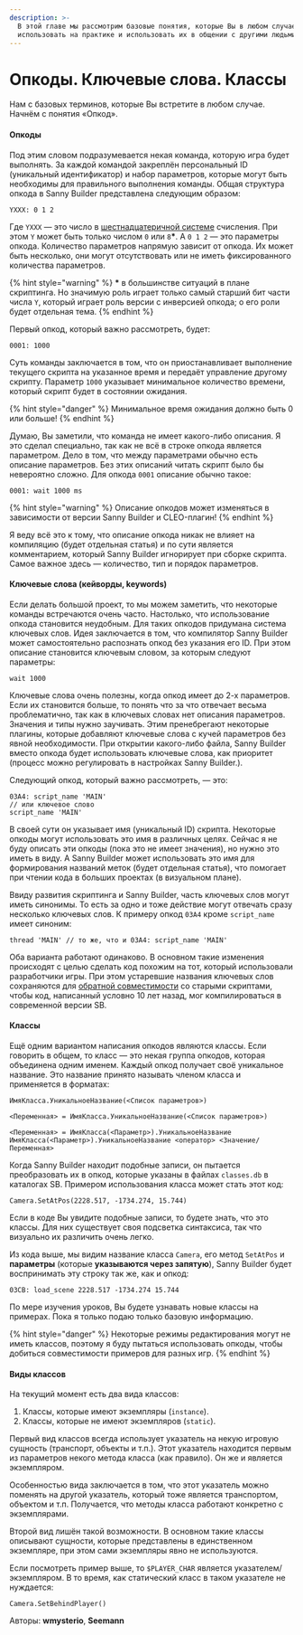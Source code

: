 ```yaml
---
description: >-
  В этой главе мы рассмотрим базовые понятия, которые Вы в любом случае будете
  использовать на практике и использовать их в общении с другими людьми.
---
```


# Опкоды. Ключевые слова. Классы

Нам с базовых терминов, которые Вы встретите в любом случае. Начнём с понятия «Опкод».

#### Опкоды

Под этим словом подразумевается некая команда, которую игра будет выполнять. За каждой командой закреплён персональный ID (уникальный идентификатор) и набор параметров, которые могут быть необходимы для правильного выполнения команды. Общая структура опкода в Sanny Builder представлена следующим образом:

```
YXXX: 0 1 2
```

Где `YXXX` — это число в [шестнадцатеричной системе](https://ru.wikipedia.org/wiki/%D0%A8%D0%B5%D1%81%D1%82%D0%BD%D0%B0%D0%B4%D1%86%D0%B0%D1%82%D0%B5%D1%80%D0%B8%D1%87%D0%BD%D0%B0%D1%8F\_%D1%81%D0%B8%D1%81%D1%82%D0%B5%D0%BC%D0%B0\_%D1%81%D1%87%D0%B8%D1%81%D0%BB%D0%B5%D0%BD%D0%B8%D1%8F) счисления. При этом `Y` может быть только числом `0` или `8`**\***. А `0 1 2` — это параметры опкода. Количество параметров напрямую зависит от опкода. Их может быть несколько, они могут отсутствовать или не иметь фиксированного количества параметров.

{% hint style="warning" %}
**\*** в большинстве ситуаций в плане скриптинга. Но значимую роль играет только самый старший бит части числа `Y`, который играет роль версии с инверсией опкода; о его роли будет отдельная тема.
{% endhint %}

Первый опкод, который важно рассмотреть, будет:

```
0001: 1000
```

Суть команды заключается в том, что он приостанавливает выполнение текущего скрипта на указанное время и передаёт управление другому скрипту. Параметр `1000` указывает минимальное количество времени, который скрипт будет в состоянии ожидания.

{% hint style="danger" %}
Минимальное время ожидания должно быть 0 или больше!
{% endhint %}

Думаю, Вы заметили, что команда не имеет какого-либо описания. Я это сделал специально, так как не всё в строке опкода является параметром. Дело в том, что между параметрами обычно есть описание параметров. Без этих описаний читать скрипт было бы невероятно сложно. Для опкода `0001` описание обычно такое:

```
0001: wait 1000 ms
```

{% hint style="warning" %}
Описание опкодов может изменяться в зависимости от версии Sanny Builder и CLEO-плагин!
{% endhint %}

Я веду всё это к тому, что описание опкода никак не влияет на компиляцию (будет отдельная статья) и по сути является комментарием, который Sanny Builder игнорирует при сборке скрипта. Самое важное здесь — количество, тип и порядок параметров.

#### Ключевые слова (кейворды, keywords)

Если делать большой проект, то мы можем заметить, что некоторые команды встречаются очень часто. Настолько, что использование опкода становится неудобным. Для таких опкодов придумана система ключевых слов. Идея заключается в том, что компилятор Sanny Builder может самостоятельно распознать опкод без указания его ID. При этом описание становится ключевым словом, за которым следуют параметры:

```
wait 1000
```

Ключевые слова очень полезны, когда опкод имеет до 2-х параметров. Если их становится больше, то понять что за что отвечает весьма проблематично, так как в ключевых словах нет описания параметров. Значения и типы нужно заучивать. Этим пренебрегают некоторые плагины, которые добавляют ключевые слова с кучей параметров без явной необходимости. При открытии какого-либо файла, Sanny Builder вместо опкода будет использовать ключевые слова, как приоритет (процесс можно регулировать в настройках Sanny Builder.).

Следующий опкод, который важно рассмотреть, — это:

```
03A4: script_name 'MAIN'
// или ключевое слово
script_name 'MAIN'
```

В своей сути он указывает имя (уникальный ID) скрипта. Некоторые опкоды могут использовать это имя в различных целях. Сейчас я не буду описать эти опкоды (пока это не имеет значения), но нужно это иметь в виду. А Sanny Builder может использовать это имя для формирования названий меток (будет отдельная статья), что помогает при чтении кода в больших проектах (в визуальном плане).

Ввиду развития скриптинга и Sanny Builder, часть ключевых слов могут иметь синонимы. То есть за одно и тоже действие могут отвечать сразу несколько ключевых слов. К примеру опкод `03A4` кроме `script_name` имеет синоним:

```
thread 'MAIN' // то же, что и 03A4: script_name 'MAIN'
```

Оба варианта работают одинаково. В основном такие изменения происходят с целью сделать код похожим на тот, который использовали разработчики игры. При этом устаревшие названия ключевых слов сохраняются для [обратной совместимости](https://ru.wikipedia.org/wiki/%D0%9E%D0%B1%D1%80%D0%B0%D1%82%D0%BD%D0%B0%D1%8F\_%D1%81%D0%BE%D0%B2%D0%BC%D0%B5%D1%81%D1%82%D0%B8%D0%BC%D0%BE%D1%81%D1%82%D1%8C) со старыми скриптами, чтобы код, написанный условно 10 лет назад, мог компилироваться в современной версии SB.

#### Классы

Ещё одним вариантом написания опкодов являются классы. Если говорить в общем, то класс — это некая группа опкодов, которая объединена одним именем. Каждый опкод получает своё уникальное название. Это название принято называть членом класса и применяется в форматах:

```
ИмяКласса.УникальноеНазвание(<Список параметров>)

<Переменная> = ИмяКласса.УникальноеНазвание(<Список параметров>)

<Переменная> = ИмяКласса(<Параметр>).УникальноеНазвание
ИмяКласса(<Параметр>).УникальноеНазвание <оператор> <Значение/Переменная>
```

Когда Sanny Builder находит подобные записи, он пытается преобразовать их в опкод, которые указаны в файлах `classes.db` в каталогах SB. Примером использования класса может стать этот код:

```
Camera.SetAtPos(2228.517, -1734.274, 15.744)
```

Если в коде Вы увидите подобные записи, то будете знать, что это классы. Для них существует своя подсветка синтаксиса, так что визуально их различить очень легко.

Из кода выше, мы видим название класса `Camera`, его метод `SetAtPos` и **параметры** (которые **указываются через запятую**), Sanny Builder будет воспринимать эту строку так же, как и опкод:

```
03CB: load_scene 2228.517 -1734.274 15.744
```



По мере изучения уроков, Вы будете узнавать новые классы на примерах. Пока я только подаю только базовую информацию.

{% hint style="danger" %}
Некоторые режимы редактирования могут не иметь классов, поэтому я буду пытаться использовать опкоды, чтобы добиться совместимости примеров для разных игр.&#x20;
{% endhint %}

#### Виды классов

На текущий момент есть два вида классов:

1. Классы, которые имеют экземпляры (`instance`).
2. Классы, которые не имеют экземпляров (`static`).

Первый вид классов всегда использует указатель на некую игровую сущность (транспорт, объекты и т.п.). Этот указатель находится первым из параметров некого метода класса (как правило). Он же и является экземпляром.

Особенностью вида заключается в том, что этот указатель можно поменять на другой указатель, который тоже является транспортом, объектом и т.п. Получается, что методы класса работают конкретно с экземплярами.

Второй вид лишён такой возможности. В основном такие классы описывают сущности, которые представлены в единственном экземпляре, при этом сами экземпляры явно не используются.

Если посмотреть пример выше, то `$PLAYER_CHAR` является указателем/экземпляром. В то время, как статический класс в таком указателе не нуждается:

```
Camera.SetBehindPlayer()
```







Авторы: **wmysterio**, **Seemann**
